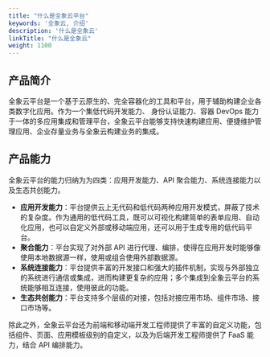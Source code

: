 ```yaml
---
title: "什么是全象云平台"
keywords: '全象云, 介绍'
description: '什么是全象云'
linkTitle: "什么是全象云"
weight: 1100
---
```


## 产品简介

全象云平台是一个基于云原生的、完全容器化的工具和平台，用于辅助构建企业各类数字化应用。作为一个集低代码开发能力、 身份认证能力、容器 DevOps 能力于一体的多应用集成和管理平台，全象云平台能够支持快速构建应用、便捷维护管理应用、企业存量业务与全象云构建业务的集成。

## 产品能力

全象云平台的能力归纳为为四类：应用开发能力、API 聚合能力、系统连接能力以及生态共创能力。

- **应用开发能力**：平台提供云上无代码和低代码两种应用开发模式，屏蔽了技术的复杂度。作为通用的低代码工具，既可以可视化构建简单的表单应用、自动化应用，也可以自定义外部或移动端应用，还可以用于生成专用的低代码平台。
- **聚合能力**：平台实现了对外部 API 进行代理、编排，使得在应用开发时能够像使用本地数据源一样，使用或组合使用外部数据源。
- **系统连接能力**：平台提供丰富的开发接口和强大的插件机制，实现与外部独立的系统进行通信或集成，进而构建更复杂的应用；多个集成到全象云平台的系统能够相互连接，使用彼此的功能。
- **生态共创能力**：平台支持多个层级的对接，包括对接应用市场、组件市场、接口市场等。

除此之外，全象云平台还为前端和移动端开发工程师提供了丰富的自定义功能，包括组件、页面、应用模板级别的自定义，以及为后端开发工程师提供了 FaaS 能力，结合 API 编排能力。

